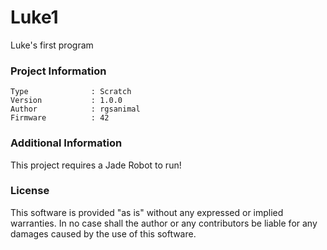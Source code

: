 Luke1
================

Luke's first program

### Project Information
```
Type              : Scratch
Version           : 1.0.0
Author            : rgsanimal
Firmware          : 42
```

### Additional Information
This project requires a Jade Robot to run!

### License
This software is provided "as is" without any expressed or implied warranties.  In no case shall the author or any contributors be liable for any damages caused by the use of this software.

